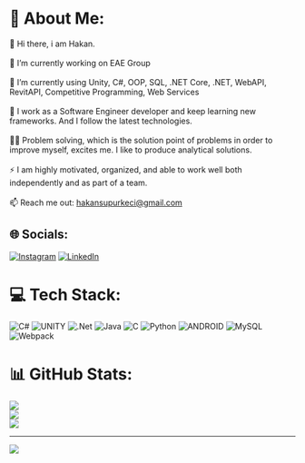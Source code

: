 # 💫 About Me:
💫 Hi there, i am Hakan.<br><br>🔭 I’m currently working on EAE Group<br><br>🌱 I’m currently using Unity, C#, OOP, SQL, .NET Core, .NET, WebAPI, RevitAPI, Competitive Programming, Web Services<br><br>🧳 I work as a Software Engineer developer and keep learning new frameworks. And I follow the latest technologies.<br><br>👨‍💻 Problem solving, which is the solution point of problems in order to improve myself, excites me. I like to produce analytical solutions.<br><br>⚡ I am highly motivated, organized, and able to work well both independently and as part of a team.<br><br>📫 Reach me out: hakansupurkeci@gmail.com


## 🌐 Socials:
[![Instagram](https://img.shields.io/badge/Instagram-%23E4405F.svg?logo=Instagram&logoColor=white)](https://instagram.com/hknsupurkeci) [![LinkedIn](https://img.shields.io/badge/LinkedIn-%230077B5.svg?logo=linkedin&logoColor=white)](https://linkedin.com/in/hakansupurkeci) 

# 💻 Tech Stack:
![C#](https://img.shields.io/badge/c%23-%23239120.svg?style=for-the-badge&logo=c-sharp&logoColor=white) ![UNITY](https://img.shields.io/badge/Unity-%2320232a.svg?style=for-the-badge&logo=unity&logoColor=white) ![.Net](https://img.shields.io/badge/.NET-5C2D91?style=for-the-badge&logo=.net&logoColor=white) ![Java](https://img.shields.io/badge/java-%23ED8B00.svg?style=for-the-badge&logo=java&logoColor=white) ![C](https://img.shields.io/badge/c-%2300599C.svg?style=for-the-badge&logo=c&logoColor=white) ![Python](https://img.shields.io/badge/python-3670A0?style=for-the-badge&logo=python&logoColor=ffdd54) ![ANDROID](https://img.shields.io/badge/android-%2320232a.svg?style=for-the-badge&logo=android&logoColor=%a4c639) ![MySQL](https://img.shields.io/badge/mysql-%2300f.svg?style=for-the-badge&logo=mysql&logoColor=white) ![Webpack](https://img.shields.io/badge/webpack-%238DD6F9.svg?style=for-the-badge&logo=webpack&logoColor=black)
# 📊 GitHub Stats:
![](https://github-readme-stats.vercel.app/api?username=hknsupurkeci&theme=radical&hide_border=false&include_all_commits=false&count_private=false)<br/>
![](https://github-readme-streak-stats.herokuapp.com/?user=hknsupurkeci&theme=radical&hide_border=false)<br/>
![](https://github-readme-stats.vercel.app/api/top-langs/?username=hknsupurkeci&theme=radical&hide_border=false&include_all_commits=false&count_private=false&layout=compact)

---
[![](https://visitcount.itsvg.in/api?id=hknsupurkeci&icon=0&color=0)](https://visitcount.itsvg.in)

<!-- Proudly created with GPRM ( https://gprm.itsvg.in ) -->

